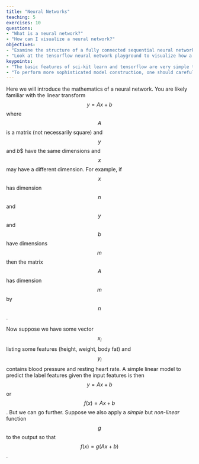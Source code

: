 ```yaml
---
title: "Neural Networks"
teaching: 5
exercises: 10
questions:
- "What is a neural network?"
- "How can I visualize a neural network?"
objectives:
- "Examine the structure of a fully connected sequential neural network."
- "Look at the tensorflow neural network playground to visualize how a neural network works."
keypoints:
- "The basic features of sci-kit learn and tensorflow are very simple to use."
- "To perform more sophisticated model construction, one should carefully read the textbook."
---
```


Here we will introduce the mathematics of a neural network. You are likely familiar with the linear transform $$y=Ax+b$$ where $$A$$ is a matrix (not necessarily square) and $$y$$ and $b$$ have the same dimensions and $$x$$ may have a different dimension. For example, if $$x$$ has dimension $$n$$ and $$y$$ and $$b$$ have dimensions $$m$$ then the matrix $$A$$ has dimension $$m$$ by $$n$$.

Now suppose we have some vector $$x_i$$ listing some features (height, weight, body fat) and $$y_i$$ contains blood pressure and resting heart rate. A simple linear model to predict the label features given the input features is then  $$y=Ax+b$$ or $$f(x)=Ax+b$$. But we can go further. Suppose we also apply a *simple* but *non-linear* function $$g$$ to the output so that $$f(x) = g(Ax+b)$$. 
